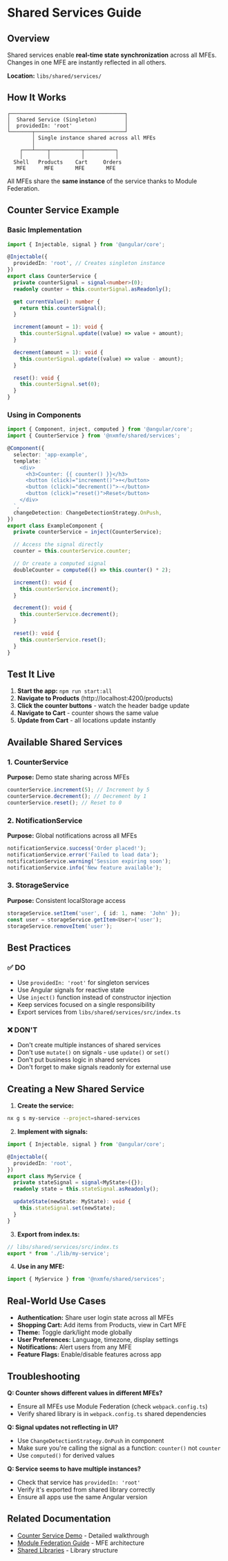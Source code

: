 # Shared Services Guide

## Overview

Shared services enable **real-time state synchronization** across all MFEs. Changes in one MFE are instantly reflected in all others.

**Location:** `libs/shared/services/`

## How It Works

```
┌─────────────────────────────────────┐
│  Shared Service (Singleton)         │
│  providedIn: 'root'                 │
└───────┬─────────────────────────────┘
        │ Single instance shared across all MFEs
        │
    ┌───┴────┬──────────┬──────────┐
    │        │          │          │
  Shell   Products    Cart     Orders
   MFE      MFE       MFE       MFE
```

All MFEs share the **same instance** of the service thanks to Module Federation.

## Counter Service Example

### Basic Implementation

```typescript
import { Injectable, signal } from '@angular/core';

@Injectable({
  providedIn: 'root', // Creates singleton instance
})
export class CounterService {
  private counterSignal = signal<number>(0);
  readonly counter = this.counterSignal.asReadonly();

  get currentValue(): number {
    return this.counterSignal();
  }

  increment(amount = 1): void {
    this.counterSignal.update((value) => value + amount);
  }

  decrement(amount = 1): void {
    this.counterSignal.update((value) => value - amount);
  }

  reset(): void {
    this.counterSignal.set(0);
  }
}
```

### Using in Components

```typescript
import { Component, inject, computed } from '@angular/core';
import { CounterService } from '@nxmfe/shared/services';

@Component({
  selector: 'app-example',
  template: `
    <div>
      <h3>Counter: {{ counter() }}</h3>
      <button (click)="increment()">+</button>
      <button (click)="decrement()">-</button>
      <button (click)="reset()">Reset</button>
    </div>
  `,
  changeDetection: ChangeDetectionStrategy.OnPush,
})
export class ExampleComponent {
  private counterService = inject(CounterService);

  // Access the signal directly
  counter = this.counterService.counter;

  // Or create a computed signal
  doubleCounter = computed(() => this.counter() * 2);

  increment(): void {
    this.counterService.increment();
  }

  decrement(): void {
    this.counterService.decrement();
  }

  reset(): void {
    this.counterService.reset();
  }
}
```

## Test It Live

1. **Start the app:** `npm run start:all`
2. **Navigate to Products** (http://localhost:4200/products)
3. **Click the counter buttons** - watch the header badge update
4. **Navigate to Cart** - counter shows the same value
5. **Update from Cart** - all locations update instantly

## Available Shared Services

### 1. CounterService

**Purpose:** Demo state sharing across MFEs

```typescript
counterService.increment(5); // Increment by 5
counterService.decrement(); // Decrement by 1
counterService.reset(); // Reset to 0
```

### 2. NotificationService

**Purpose:** Global notifications across all MFEs

```typescript
notificationService.success('Order placed!');
notificationService.error('Failed to load data');
notificationService.warning('Session expiring soon');
notificationService.info('New feature available');
```

### 3. StorageService

**Purpose:** Consistent localStorage access

```typescript
storageService.setItem('user', { id: 1, name: 'John' });
const user = storageService.getItem<User>('user');
storageService.removeItem('user');
```

## Best Practices

### ✅ DO

- Use `providedIn: 'root'` for singleton services
- Use Angular signals for reactive state
- Use `inject()` function instead of constructor injection
- Keep services focused on a single responsibility
- Export services from `libs/shared/services/src/index.ts`

### ❌ DON'T

- Don't create multiple instances of shared services
- Don't use `mutate()` on signals - use `update()` or `set()`
- Don't put business logic in shared services
- Don't forget to make signals readonly for external use

## Creating a New Shared Service

1. **Create the service:**

```bash
nx g s my-service --project=shared-services
```

2. **Implement with signals:**

```typescript
import { Injectable, signal } from '@angular/core';

@Injectable({
  providedIn: 'root',
})
export class MyService {
  private stateSignal = signal<MyState>({});
  readonly state = this.stateSignal.asReadonly();

  updateState(newState: MyState): void {
    this.stateSignal.set(newState);
  }
}
```

3. **Export from index.ts:**

```typescript
// libs/shared/services/src/index.ts
export * from './lib/my-service';
```

4. **Use in any MFE:**

```typescript
import { MyService } from '@nxmfe/shared/services';
```

## Real-World Use Cases

- **Authentication:** Share user login state across all MFEs
- **Shopping Cart:** Add items from Products, view in Cart MFE
- **Theme:** Toggle dark/light mode globally
- **User Preferences:** Language, timezone, display settings
- **Notifications:** Alert users from any MFE
- **Feature Flags:** Enable/disable features across app

## Troubleshooting

**Q: Counter shows different values in different MFEs?**

- Ensure all MFEs use Module Federation (check `webpack.config.ts`)
- Verify shared library is in `webpack.config.ts` shared dependencies

**Q: Signal updates not reflecting in UI?**

- Use `ChangeDetectionStrategy.OnPush` in component
- Make sure you're calling the signal as a function: `counter()` not `counter`
- Use `computed()` for derived values

**Q: Service seems to have multiple instances?**

- Check that service has `providedIn: 'root'`
- Verify it's exported from shared library correctly
- Ensure all apps use the same Angular version

## Related Documentation

- [Counter Service Demo](/docs/SHARED_COUNTER_DEMO.md) - Detailed walkthrough
- [Module Federation Guide](/docs/mfe.md) - MFE architecture
- [Shared Libraries](/LIBRARIES_ARCHITECTURE.md) - Library structure
